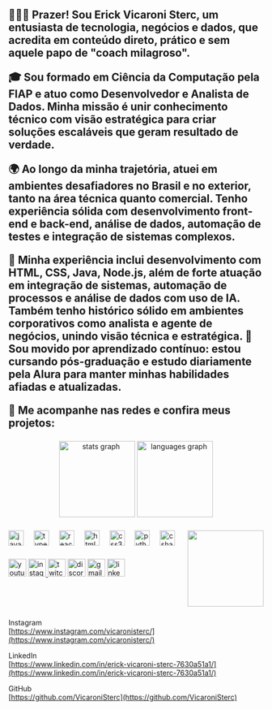 <h2 align="left">🧐👋🏻 Prazer! Sou Erick Vicaroni Sterc, um entusiasta de tecnologia, negócios e dados, que acredita em conteúdo direto, prático e sem aquele papo de "coach milagroso".

🎓 Sou formado em Ciência da Computação pela FIAP e atuo como Desenvolvedor e Analista de Dados. Minha missão é unir conhecimento técnico com visão estratégica para criar soluções escaláveis que geram resultado de verdade.

🌍 Ao longo da minha trajetória, atuei em ambientes desafiadores no Brasil e no exterior, tanto na área técnica quanto comercial. Tenho experiência sólida com desenvolvimento front-end e back-end, análise de dados, automação de testes e integração de sistemas complexos.

💼 Minha experiência inclui desenvolvimento com HTML, CSS, Java, Node.js, além de forte atuação em integração de sistemas, automação de processos e análise de dados com uso de IA. Também tenho histórico sólido em ambientes corporativos como analista e agente de negócios, unindo visão técnica e estratégica.
🧠 Sou movido por aprendizado contínuo: estou cursando pós-graduação e estudo diariamente pela Alura para manter minhas habilidades afiadas e atualizadas.

🔗 Me acompanhe nas redes e confira meus projetos:

###

<div align="center">
  <img src="https://github-readme-stats.vercel.app/api?username=VicaroniSterc&hide_title=false&hide_rank=false&show_icons=true&include_all_commits=true&count_private=true&disable_animations=false&theme=dracula&locale=en&hide_border=false" height="150" alt="stats graph"  />
  <img src="https://github-readme-stats.vercel.app/api/top-langs?username=VicaroniSterc&locale=en&hide_title=false&layout=compact&card_width=320&langs_count=5&theme=dracula&hide_border=false" height="150" alt="languages graph"  />
</div>

###

<img align="right" height="150" src="https://i.imgflip.com/65efzo.gif"  />

###

<div align="left">
  <img src="https://cdn.jsdelivr.net/gh/devicons/devicon/icons/javascript/javascript-original.svg" height="30" alt="javascript logo"  />
  <img width="12" />
  <img src="https://cdn.jsdelivr.net/gh/devicons/devicon/icons/typescript/typescript-original.svg" height="30" alt="typescript logo"  />
  <img width="12" />
  <img src="https://cdn.jsdelivr.net/gh/devicons/devicon/icons/react/react-original.svg" height="30" alt="react logo"  />
  <img width="12" />
  <img src="https://cdn.jsdelivr.net/gh/devicons/devicon/icons/html5/html5-original.svg" height="30" alt="html5 logo"  />
  <img width="12" />
  <img src="https://cdn.jsdelivr.net/gh/devicons/devicon/icons/css3/css3-original.svg" height="30" alt="css3 logo"  />
  <img width="12" />
  <img src="https://cdn.jsdelivr.net/gh/devicons/devicon/icons/python/python-original.svg" height="30" alt="python logo"  />
  <img width="12" />
  <img src="https://cdn.jsdelivr.net/gh/devicons/devicon/icons/csharp/csharp-original.svg" height="30" alt="csharp logo"  />
</div>

###

<div align="left">
  <img src="https://img.shields.io/static/v1?message=Youtube&logo=youtube&label=&color=FF0000&logoColor=white&labelColor=&style=for-the-badge" height="35" alt="youtube logo"  />
  <a href="https://www.instagram.com/vicaronisterc/" target="_blank">
    <img src="https://img.shields.io/static/v1?message=Instagram&logo=instagram&label=&color=E4405F&logoColor=white&labelColor=&style=for-the-badge" height="35" alt="instagram logo" />
  </a>
  <img src="https://img.shields.io/static/v1?message=Twitch&logo=twitch&label=&color=9146FF&logoColor=white&labelColor=&style=for-the-badge" height="35" alt="twitch logo"  />
  <img src="https://img.shields.io/static/v1?message=Discord&logo=discord&label=&color=7289DA&logoColor=white&labelColor=&style=for-the-badge" height="35" alt="discord logo"  />
  <img src="https://img.shields.io/static/v1?message=Gmail&logo=gmail&label=&color=D14836&logoColor=white&labelColor=&style=for-the-badge" height="35" alt="gmail logo"  />
  <img src="https://img.shields.io/static/v1?message=LinkedIn&logo=linkedin&label=&color=0077B5&logoColor=white&labelColor=&style=for-the-badge" height="35" alt="linkedin logo"  />
</div>

###

<br clear="both">

###

Instagram  
[https://www.instagram.com/vicaronisterc/](https://www.instagram.com/vicaronisterc/)

LinkedIn  
[https://www.linkedin.com/in/erick-vicaroni-sterc-7630a51a1/](https://www.linkedin.com/in/erick-vicaroni-sterc-7630a51a1/)

GitHub  
[https://github.com/VicaroniSterc](https://github.com/VicaroniSterc)

